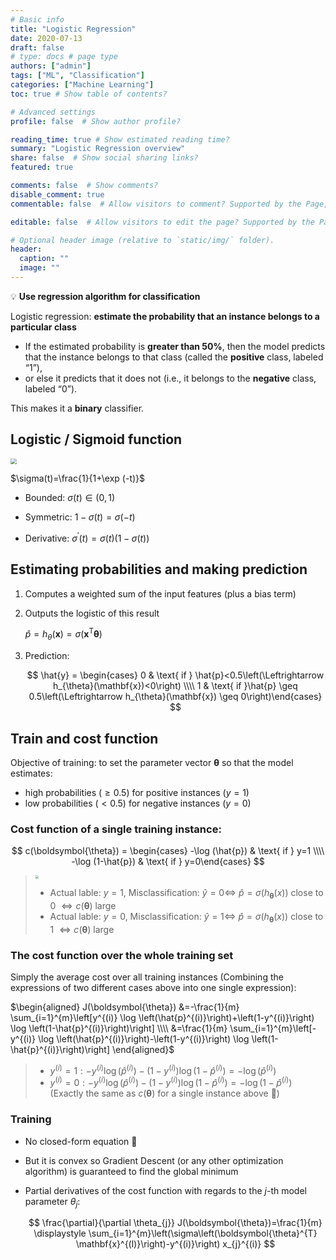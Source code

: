 ```yaml
---
# Basic info
title: "Logistic Regression"
date: 2020-07-13
draft: false
# type: docs # page type
authors: ["admin"]
tags: ["ML", "Classification"]
categories: ["Machine Learning"]
toc: true # Show table of contents?

# Advanced settings
profile: false  # Show author profile?

reading_time: true # Show estimated reading time?
summary: "Logistic Regression overview"
share: false  # Show social sharing links?
featured: true

comments: false  # Show comments?
disable_comment: true
commentable: false  # Allow visitors to comment? Supported by the Page, Post, and Docs content types.

editable: false  # Allow visitors to edit the page? Supported by the Page, Post, and Docs content types.

# Optional header image (relative to `static/img/` folder).
header:
  caption: ""
  image: ""
---
```


💡 **Use regression algorithm for classification**

Logistic regression: **estimate the probability that an instance belongs to a particular class** 

- If the estimated probability is **greater than 50%**, then the model predicts that the instance belongs to that class (called the **positive** class, labeled “1”), 
- or else it predicts that it does not (i.e., it belongs to the **negative** class, labeled “0”). 

This makes it a **binary** classifier. 

## Logistic / Sigmoid function

<img src="https://upload.wikimedia.org/wikipedia/commons/5/53/Sigmoid-function-2.svg" style="zoom:60%; background-color:white">

$\sigma(t)=\frac{1}{1+\exp (-t)}$
- Bounded: $\sigma(t) \in (0, 1)$

- Symmetric: $1 - \sigma(t) = \sigma(-t)$

- Derivative: $\sigma^{\prime}(t)=\sigma(t)(1-\sigma(t))$

  

## Estimating probabilities and making prediction

1. Computes a weighted sum of the input features (plus a bias term) 

2. Outputs the logistic of this result

    $\hat{p}=h_{\theta}(\mathbf{x})=\sigma\left(\mathbf{x}^{\mathrm{T}} \boldsymbol{\theta}\right)$

3. Prediction: 

    $$
    \hat{y} = \begin{cases} 0 & \text{ if } \hat{p}<0.5\left(\Leftrightarrow h_{\theta}(\mathbf{x})<0\right) \\\\
    1 & \text{ if }\hat{p} \geq 0.5\left(\Leftrightarrow h_{\theta}(\mathbf{x}) \geq 0\right)\end{cases}
    $$
    

## Train and cost function

Objective of training: to set the parameter vector $\boldsymbol{\theta}$ so that the model estimates:
- high probabilities ($\geq 0.5$) for positive instances ($y=1$)
- low probabilities ($< 0.5$) for negative instances ($y=0$)

### Cost function of a single training instance:

$$
c(\boldsymbol{\theta}) = \begin{cases} -\log (\hat{p}) & \text{ if } y=1 \\\\
-\log (1-\hat{p}) & \text{ if } y=0\end{cases}
$$



> <img src="https://miro.medium.com/max/1621/1*_NeTem-yeZ8Pr9cVUoi_HA.png" style="zoom:30%; background-color:white">
>
> - Actual lable: $y=1$, Misclassification: $\hat{y} = 0 \Leftrightarrow$ $\hat{p} = \sigma(h_{\boldsymbol{\theta}}(x))$ close to 0 $\Leftrightarrow c(\boldsymbol{\theta})$ large 
> - Actual lable: $y=0$, Misclassification: $\hat{y} = 1 \Leftrightarrow$ $\hat{p} = \sigma(h_{\boldsymbol{\theta}}(x))$ close to 1 $\Leftrightarrow c(\boldsymbol{\theta})$ large 

### The cost function over the whole training set

Simply the average cost over all training instances (Combining the expressions of two different cases above into one single expression):

$\begin{aligned} J(\boldsymbol{\theta}) &=-\frac{1}{m} \sum_{i=1}^{m}\left[y^{(i)} \log \left(\hat{p}^{(i)}\right)+\left(1-y^{(i)}\right) \log \left(1-\hat{p}^{(i)}\right)\right] \\\\ &=\frac{1}{m} \sum_{i=1}^{m}\left[-y^{(i)} \log \left(\hat{p}^{(i)}\right)-\left(1-y^{(i)}\right) \log \left(1-\hat{p}^{(i)}\right)\right] \end{aligned}$

> - $y^{(i)} =1:-y^{(i)} \log \left(\hat{p}^{(i)}\right)-\left(1-y^{(i)}\right) \log \left(1-\hat{p}^{(i)}\right)=-\log \left(\hat{p}^{(i)}\right)$
> - $y^{(i)} =0:-y^{(i)} \log \left(\hat{p}^{(i)}\right)-\left(1-y^{(i)}\right) \log \left(1-\hat{p}^{(i)}\right)=-\log \left(1-\hat{p}^{(i)}\right)$
> (Exactly the same as $c(\boldsymbol{\theta})$ for a single instance above 👏)

### Training 

- No closed-form equation 🤪

- But it is convex so Gradient Descent (or any other optimization algorithm) is guaranteed to find the global minimum     

- Partial derivatives of the cost function with regards to the $j$-th model parameter $\theta_j$:

    $$
    \frac{\partial}{\partial \theta_{j}} J(\boldsymbol{\theta})=\frac{1}{m} \displaystyle \sum_{i=1}^{m}\left(\sigma\left(\boldsymbol{\theta}^{T} \mathbf{x}^{(l)}\right)-y^{(i)}\right) x_{j}^{(i)}
    $$
    

